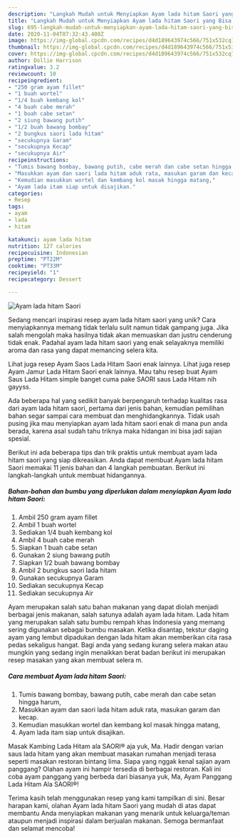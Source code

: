 ```yaml
---
description: "Langkah Mudah untuk Menyiapkan Ayam lada hitam Saori yang Bisa Manjain Lidah"
title: "Langkah Mudah untuk Menyiapkan Ayam lada hitam Saori yang Bisa Manjain Lidah"
slug: 695-langkah-mudah-untuk-menyiapkan-ayam-lada-hitam-saori-yang-bisa-manjain-lidah
date: 2020-11-04T07:32:43.408Z
image: https://img-global.cpcdn.com/recipes/d4d189643974c566/751x532cq70/ayam-lada-hitam-saori-foto-resep-utama.jpg
thumbnail: https://img-global.cpcdn.com/recipes/d4d189643974c566/751x532cq70/ayam-lada-hitam-saori-foto-resep-utama.jpg
cover: https://img-global.cpcdn.com/recipes/d4d189643974c566/751x532cq70/ayam-lada-hitam-saori-foto-resep-utama.jpg
author: Dollie Harrison
ratingvalue: 3.2
reviewcount: 10
recipeingredient:
- "250 gram ayam fillet"
- "1 buah wortel"
- "1/4 buah kembang kol"
- "4 buah cabe merah"
- "1 buah cabe setan"
- "2 siung bawang putih"
- "1/2 buah bawang bombay"
- "2 bungkus saori lada hitam"
- "secukupnya Garam"
- "secukupnya Kecap"
- "secukupnya Air"
recipeinstructions:
- "Tumis bawang bombay, bawang putih, cabe merah dan cabe setan hingga harum,"
- "Masukkan ayam dan saori lada hitam aduk rata, masukan garam dan kecap."
- "Kemudian masukkan wortel dan kembang kol masak hingga matang,"
- "Ayam lada itam siap untuk disajikan."
categories:
- Resep
tags:
- ayam
- lada
- hitam

katakunci: ayam lada hitam 
nutrition: 127 calories
recipecuisine: Indonesian
preptime: "PT22M"
cooktime: "PT33M"
recipeyield: "1"
recipecategory: Dessert

---
```



![Ayam lada hitam Saori](https://img-global.cpcdn.com/recipes/d4d189643974c566/751x532cq70/ayam-lada-hitam-saori-foto-resep-utama.jpg)

Sedang mencari inspirasi resep ayam lada hitam saori yang unik? Cara menyiapkannya memang tidak terlalu sulit namun tidak gampang juga. Jika salah mengolah maka hasilnya tidak akan memuaskan dan justru cenderung tidak enak. Padahal ayam lada hitam saori yang enak selayaknya memiliki aroma dan rasa yang dapat memancing selera kita.

Lihat juga resep Ayam Saos Lada Hitam Saori enak lainnya. Lihat juga resep Ayam Jamur Lada Hitam Saori enak lainnya. Mau tahu resep buat Ayam Saus Lada Hitam simple banget cuma pake SAORI saus Lada Hitam nih gayyss.

Ada beberapa hal yang sedikit banyak berpengaruh terhadap kualitas rasa dari ayam lada hitam saori, pertama dari jenis bahan, kemudian pemilihan bahan segar sampai cara membuat dan menghidangkannya. Tidak usah pusing jika mau menyiapkan ayam lada hitam saori enak di mana pun anda berada, karena asal sudah tahu triknya maka hidangan ini bisa jadi sajian spesial.


Berikut ini ada beberapa tips dan trik praktis untuk membuat ayam lada hitam saori yang siap dikreasikan. Anda dapat membuat Ayam lada hitam Saori memakai 11 jenis bahan dan 4 langkah pembuatan. Berikut ini langkah-langkah untuk membuat hidangannya.

<!--inarticleads1-->

##### Bahan-bahan dan bumbu yang diperlukan dalam menyiapkan Ayam lada hitam Saori:

1. Ambil 250 gram ayam fillet
1. Ambil 1 buah wortel
1. Sediakan 1/4 buah kembang kol
1. Ambil 4 buah cabe merah
1. Siapkan 1 buah cabe setan
1. Gunakan 2 siung bawang putih
1. Siapkan 1/2 buah bawang bombay
1. Ambil 2 bungkus saori lada hitam
1. Gunakan secukupnya Garam
1. Sediakan secukupnya Kecap
1. Sediakan secukupnya Air


Ayam merupakan salah satu bahan makanan yang dapat diolah menjadi berbagai jenis makanan, salah satunya adalah ayam lada hitam. Lada hitam yang merupakan salah satu bumbu rempah khas Indonesia yang memang sering digunakan sebagai bumbu masakan. Ketika disantap, tekstur daging ayam yang lembut dipadukan dengan lada hitam akan memberikan cita rasa pedas sekaligus hangat. Bagi anda yang sedang kurang selera makan atau mungkin yang sedang ingin menaikkan berat badan berikut ini merupakan resep masakan yang akan membuat selera m. 

<!--inarticleads2-->

##### Cara membuat Ayam lada hitam Saori:

1. Tumis bawang bombay, bawang putih, cabe merah dan cabe setan hingga harum,
1. Masukkan ayam dan saori lada hitam aduk rata, masukan garam dan kecap.
1. Kemudian masukkan wortel dan kembang kol masak hingga matang,
1. Ayam lada itam siap untuk disajikan.


Masak Kambing Lada Hitam ala SAORI® aja yuk, Ma. Hadir dengan varian saus lada hitam yang akan membuat masakan rumahan menjadi terasa seperti masakan restoran bintang lima. Siapa yang nggak kenal sajian ayam panggang? Olahan ayam ini hampir tersedia di berbagai restoran. Kali ini coba ayam panggang yang berbeda dari biasanya yuk, Ma, Ayam Panggang Lada Hitam Ala SAORI®! 

Terima kasih telah menggunakan resep yang kami tampilkan di sini. Besar harapan kami, olahan Ayam lada hitam Saori yang mudah di atas dapat membantu Anda menyiapkan makanan yang menarik untuk keluarga/teman ataupun menjadi inspirasi dalam berjualan makanan. Semoga bermanfaat dan selamat mencoba!

